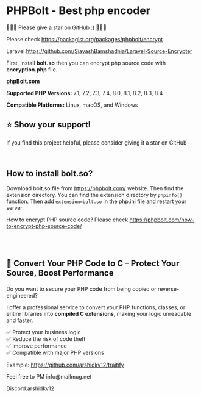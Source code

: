 # PHPBolt - Best php encoder  

🌟🌟🌟 Please give a star on GitHub :)  🌟🌟🌟

Please check https://packagist.org/packages/phpbolt/encrypt

Laravel https://github.com/SiavashBamshadnia/Laravel-Source-Encrypter

First, install **bolt.so** then you can encrypt php source code with **encryption.php** file. 

**[phpBolt.com](https://phpBolt.com)**

**Supported PHP Versions:** 7.1, 7.2, 7.3, 7.4, 8.0, 8.1, 8.2, 8.3, 8.4

**Compatible Platforms:** Linux, macOS, and Windows
<br>

## ⭐ Show your support!
If you find this project helpful, please consider giving it a star on GitHub

 <br>

## How to install bolt.so?
Download bolt.so file from https://phpbolt.com/ website. Then find the extension directory. 
You can find the extension directory by `phpinfo()` function. 
Then add `extension=bolt.so` in the php.ini file and restart your server. 

How to encrypt PHP source code?
Please check https://phpbolt.com/how-to-encrypt-php-source-code/



<br>
<br>
  
<!-- wp:paragraph -->
## 🔐 Convert Your PHP Code to C – Protect Your Source, Boost Performance</strong></p>
<!-- /wp:paragraph -->

<!-- wp:paragraph -->
<p>Do you want to secure your PHP code from being copied or reverse-engineered?</p>
<!-- /wp:paragraph -->

<!-- wp:paragraph -->
<p>I offer a professional service to convert your PHP functions, classes, or entire libraries into <strong>compiled C extensions</strong>, making your logic unreadable and faster.</p>
<!-- /wp:paragraph -->

<!-- wp:paragraph -->
<p>✅ Protect your business logic<br>✅ Reduce the risk of code theft<br>✅ Improve performance<br>✅ Compatible with major PHP versions</p>
<!-- /wp:paragraph -->

<!-- wp:paragraph -->
<p></p>
<!-- /wp:paragraph -->

<!-- wp:paragraph -->
<p>Example: <a href="https://github.com/arshidkv12/traitify">https://github.com/arshidkv12/traitify</a></p>
<!-- /wp:paragraph -->

<!-- wp:paragraph -->
<p>Feel free to PM info@mailmug.net</p>
<!-- /wp:paragraph -->

<!-- wp:paragraph -->
<p>Discord:arshidkv12</p>
<!-- /wp:paragraph -->
